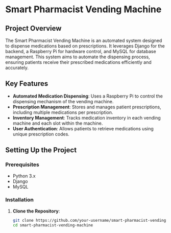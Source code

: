 # Smart Pharmacist Vending Machine

## Project Overview

The Smart Pharmacist Vending Machine is an automated system designed to dispense medications based on prescriptions. It leverages Django for the backend, a Raspberry Pi for hardware control, and MySQL for database management. This system aims to automate the dispensing process, ensuring patients receive their prescribed medications efficiently and accurately.

## Key Features

- **Automated Medication Dispensing**: Uses a Raspberry Pi to control the dispensing mechanism of the vending machine.
- **Prescription Management**: Stores and manages patient prescriptions, including multiple medications per prescription.
- **Inventory Management**: Tracks medication inventory in each vending machine and each slot within the machine.
- **User Authentication**: Allows patients to retrieve medications using unique prescription codes.


## Setting Up the Project

### Prerequisites

- Python 3.x
- Django
- MySQL

### Installation

1. **Clone the Repository**:
   ```bash
   git clone https://github.com/your-username/smart-pharmacist-vending-machine.git
   cd smart-pharmacist-vending-machine
